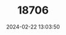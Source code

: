 ---
title: "18706"
category: "Pteronotus gymnonotus"
draft: false
date: 2024-02-22 13:03:50
languages:
  English: ["Big Naked-backed Bat"]
---
